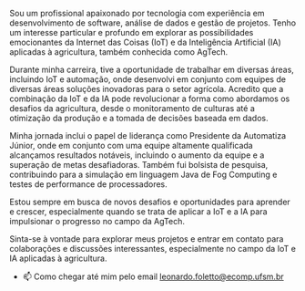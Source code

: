 Sou um profissional apaixonado por tecnologia com experiência em desenvolvimento de software, análise de dados e gestão de projetos. Tenho um interesse particular e profundo em explorar as possibilidades emocionantes da Internet das Coisas (IoT) e da Inteligência Artificial (IA) aplicadas à agricultura, também conhecida como AgTech.

Durante minha carreira, tive a oportunidade de trabalhar em diversas áreas, incluindo IoT e automação, onde desenvolvi em conjunto com equipes de diversas áreas soluções inovadoras para o setor agrícola. Acredito que a combinação da IoT e da IA pode revolucionar a forma como abordamos os desafios da agricultura, desde o monitoramento de culturas até a otimização da produção e a tomada de decisões baseada em dados.

Minha jornada inclui o papel de liderança como Presidente da Automatiza Júnior, onde em conjunto com uma equipe altamente qualificada alcançamos resultados notáveis, incluindo o aumento da equipe e a superação de metas desafiadoras. Também fui bolsista de pesquisa, contribuindo para a simulação em linguagem Java de Fog Computing e testes de performance de processadores.

Estou sempre em busca de novos desafios e oportunidades para aprender e crescer, especialmente quando se trata de aplicar a IoT e a IA para impulsionar o progresso no campo da AgTech.

Sinta-se à vontade para explorar meus projetos e entrar em contato para colaborações e discussões interessantes, especialmente no campo da IoT e IA aplicadas à agricultura.

- 📫 Como chegar até mim pelo email leonardo.foletto@ecomp.ufsm.br

